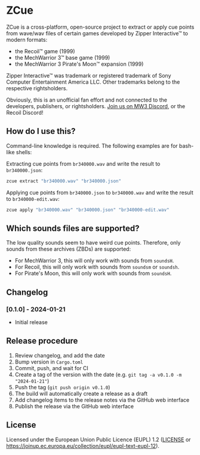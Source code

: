 # ZCue

ZCue is a cross-platform, open-source project to extract or apply cue points from wave/wav files of certain games developed by Zipper Interactive™ to modern formats:

* the Recoil™ game (1999)
* the MechWarrior 3™ base game (1999)
* the MechWarrior 3 Pirate's Moon™ expansion (1999)

Zipper Interactive™ was trademark or registered trademark of Sony Computer Entertainment America LLC. Other trademarks belong to the respective rightsholders.

Obviously, this is an unofficial fan effort and not connected to the developers, publishers, or rightsholders. [Join us on MW3 Discord](https://discord.gg/Be53gMy), or the Recoil Discord!

## How do I use this?

Command-line knowledge is required. The following examples are for bash-like shells:

Extracting cue points from `br340000.wav` and write the result to `br340000.json`:

```bash
zcue extract "br340000.wav" "br340000.json"
```

Applying cue points from `br340000.json` to `br340000.wav` and write the result to `br340000-edit.wav`:

```bash
zcue apply "br340000.wav" "br340000.json" "br340000-edit.wav"
```

## Which sounds files are supported?

The low quality sounds seem to have weird cue points. Therefore, only sounds from these archives (ZBDs) are supported:

* For MechWarrior 3, this will only work with sounds from `soundsH`.
* For Recoil, this will only work with sounds from `soundsm` or `soundsh`.
* For Pirate's Moon, this will only work with sounds from `soundsH`.

## Changelog

### [0.1.0] - 2024-01-21

* Initial release

## Release procedure

1. Review changelog, and add the date
1. Bump version in `Cargo.toml`
1. Commit, push, and wait for CI
1. Create a tag of the version with the date (e.g. `git tag -a v0.1.0 -m "2024-01-21"`)
1. Push the tag (`git push origin v0.1.0`)
1. The build will automatically create a release as a draft
1. Add changelog items to the release notes via the GitHub web interface
1. Publish the release via the GitHub web interface

## License

Licensed under the European Union Public Licence (EUPL) 1.2 ([LICENSE](LICENSE) or https://joinup.ec.europa.eu/collection/eupl/eupl-text-eupl-12).
